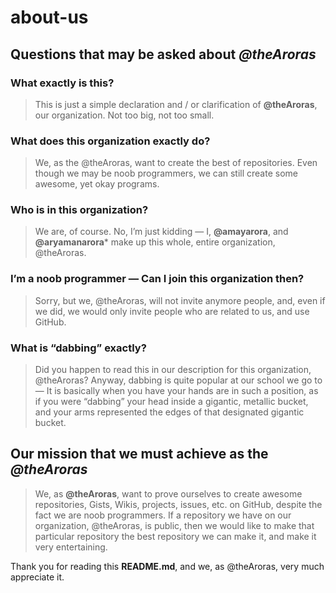 # about-us

## Questions that may be asked about *@theAroras*

### What exactly is this?

> This is just a simple declaration and / or clarification of **@theAroras**, our organization. Not too big, not too small.

### What does this organization exactly do?

> We, as the @theAroras, want to create the best of repositories. Even though we may be noob programmers, we can still create some awesome, yet okay programs.

### Who is in this organization?

>We are, of course. No, I’m just kidding — I, **@amayarora**, and **@aryamanarora*** make up this whole, entire organization, @theAroras.

### I’m a noob programmer — Can I join this organization then?

> Sorry, but we, @theAroras, will not invite anymore people, and, even if we did, we would only invite people who are related to us, and use GitHub.

### What is “dabbing” exactly?

> Did you happen to read this in our description for this organization, @theAroras? Anyway, dabbing is quite popular at our school we go to — It is basically when you have your hands are in such a position, as if you were “dabbing” your head inside a gigantic, metallic bucket, and your arms represented the edges of that designated gigantic bucket.

## Our mission that we must achieve as the *@theAroras*

> We, as **@theAroras**, want to prove ourselves to create awesome repositories, Gists, Wikis, projects, issues, etc. on GitHub, despite the fact we are noob programmers. If a repository we have on our organization, @theAroras, is public, then we would like to make that particular repository the best repository we can make it, and make it very entertaining.

Thank you for reading this **README.md**, and we, as @theAroras, very much appreciate it.
